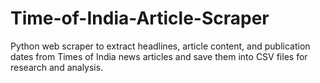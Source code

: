 # Time-of-India-Article-Scraper
Python web scraper to extract headlines, article content, and publication dates from Times of India news articles and save them into CSV files for research and analysis.
